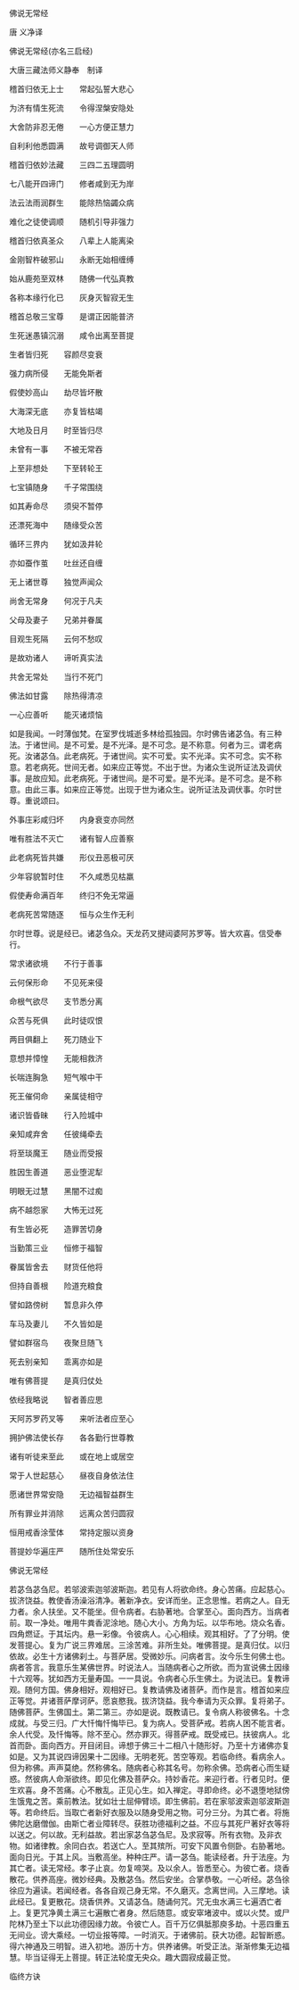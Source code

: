  佛说无常经  

唐 义净译  

佛说无常经(亦名三启经)  

大唐三藏法师义静奉　制译  

稽首归依无上士　　常起弘誓大悲心  

为济有情生死流　　令得涅槃安隐处  

大舍防非忍无倦　　一心方便正慧力  

自利利他悉圆满　　故号调御天人师  

稽首归依妙法藏　　三四二五理圆明  

七八能开四谛门　　修者咸到无为岸  

法云法雨润群生　　能除热恼蠲众病  

难化之徒使调顺　　随机引导非强力  

稽首归依真圣众　　八辈上人能离染  

金刚智杵破邪山　　永断无始相缠缚  

始从鹿苑至双林　　随佛一代弘真教  

各称本缘行化已　　灰身灭智寂无生  

稽首总敬三宝尊　　是谓正因能普济  

生死迷愚镇沉溺　　咸令出离至菩提  

生者皆归死　　容颜尽变衰  

强力病所侵　　无能免斯者  

假使妙高山　　劫尽皆坏散  

大海深无底　　亦复皆枯竭  

大地及日月　　时至皆归尽  

未曾有一事　　不被无常吞  

上至非想处　　下至转轮王  

七宝镇随身　　千子常围绕  

如其寿命尽　　须臾不暂停  

还漂死海中　　随缘受众苦  

循环三界内　　犹如汲井轮  

亦如蚕作茧　　吐丝还自缠  

无上诸世尊　　独觉声闻众  

尚舍无常身　　何况于凡夫  

父母及妻子　　兄弟并眷属  

目观生死隔　　云何不愁叹  

是故劝诸人　　谛听真实法  

共舍无常处　　当行不死门  

佛法如甘露　　除热得清凉  

一心应善听　　能灭诸烦恼  

如是我闻。一时薄伽梵。在室罗伐城逝多林给孤独园。尔时佛告诸苾刍。有三种法。于诸世间。是不可爱。是不光泽。是不可念。是不称意。何者为三。谓老病死。汝诸苾刍。此老病死。于诸世间。实不可爱。实不光泽。实不可念。实不称意。若老病死。世间无者。如来应正等觉。不出于世。为诸众生说所证法及调伏事。是故应知。此老病死。于诸世间。是不可爱。是不光泽。是不可念。是不称意。由此三事。如来应正等觉。出现于世为诸众生。说所证法及调伏事。尔时世尊。重说颂曰。  

外事庄彩咸归坏　　内身衰变亦同然  

唯有胜法不灭亡　　诸有智人应善察  

此老病死皆共嫌　　形仪丑恶极可厌  

少年容貌暂时住　　不久咸悉见枯羸  

假使寿命满百年　　终归不免无常逼  

老病死苦常随逐　　恒与众生作无利  

尔时世尊。说是经已。诸苾刍众。天龙药叉揵闼婆阿苏罗等。皆大欢喜。信受奉行。  

常求诸欲境　　不行于善事  

云何保形命　　不见死来侵  

命根气欲尽　　支节悉分离  

众苦与死俱　　此时徒叹恨  

两目俱翻上　　死刀随业下  

意想并慞惶　　无能相救济  

长喘连胸急　　短气喉中干  

死王催伺命　　亲属徒相守  

诸识皆昏昧　　行入险城中  

亲知咸弃舍　　任彼绳牵去  

将至琰魔王　　随业而受报  

胜因生善道　　恶业堕泥犁  

明眼无过慧　　黑闇不过痴  

病不越怨家　　大怖无过死  

有生皆必死　　造罪苦切身  

当勤策三业　　恒修于福智  

眷属皆舍去　　财货任他将  

但持自善根　　险道充粮食  

譬如路傍树　　暂息非久停  

车马及妻儿　　不久皆如是  

譬如群宿鸟　　夜聚旦随飞  

死去别亲知　　乖离亦如是  

唯有佛菩提　　是真归仗处  

依经我略说　　智者善应思  

天阿苏罗药叉等　　来听法者应至心  

拥护佛法使长存　　各各勤行世尊教  

诸有听徒来至此　　或在地上或居空  

常于人世起慈心　　昼夜自身依法住  

愿诸世界常安隐　　无边福智益群生  

所有罪业并消除　　远离众苦归圆寂  

恒用戒香涂莹体　　常持定服以资身  

菩提妙华遍庄严　　随所住处常安乐  

佛说无常经  

若苾刍苾刍尼。若邬波索迦邬波斯迦。若见有人将欲命终。身心苦痛。应起慈心。拔济饶益。教使香汤澡浴清净。著新净衣。安详而坐。正念思惟。若病之人。自无力者。余人扶坐。又不能坐。但令病者。右胁著地。合掌至心。面向西方。当病者前。取一净处。唯用牛粪香泥涂地。随心大小。方角为坛。以华布地。烧众名香。四角燃证。于其坛内。悬一彩像。令彼病人。心心相续。观其相好。了了分明。使发菩提心。复为广说三界难居。三涂苦难。非所生处。唯佛菩提。是真归仗。以归依故。必生十方诸佛刹土。与菩萨居。受微妙乐。问病者言。汝今乐生何佛土也。病者答言。我意乐生某佛世界。时说法人。当随病者心之所欲。而为宣说佛土因缘十六观等。犹如西方无量寿国。一一具说。令病者心乐生佛土。为说法已。复教谛观。随何方国。佛身相好。观相好已。复教请佛及诸菩萨。而作是言。稽首如来应正等觉。并诸菩萨摩诃萨。愿哀愍我。拔济饶益。我今奉请为灭众罪。复将弟子。随佛菩萨。生佛国土。第二第三。亦如是说。既教请已。复令病人称彼佛名。十念成就。与受三归。广大忏悔忏悔毕已。复为病人。受菩萨戒。若病人困不能言者。余人代受。及忏悔等。除不至心。然亦罪灭。得菩萨戒。既受戒已。扶彼病人。北首而卧。面向西方。开目闭目。谛想于佛三十二相八十随形好。乃至十方诸佛亦复如是。又为其说四谛因果十二因缘。无明老死。苦空等观。若临命终。看病余人。但为称佛。声声莫绝。然称佛名。随病者心称其名号。勿称余佛。恐病者心而生疑惑。然彼病人命渐欲终。即见化佛及菩萨众。持妙香花。来迎行者。行者见时。便生欢喜。身不苦痛。心不散乱。正见心生。如入禅定。寻即命终。必不退堕地狱傍生饿鬼之苦。乘前教法。犹如壮士屈伸臂顷。即生佛前。若在家邬波索迦邬波斯迦等。若命终后。当取亡者新好衣服及以随身受用之物。可分三分。为其亡者。将施佛陀达磨僧伽。由斯亡者业障转尽。获胜功德福利之益。不应与其死尸著好衣等将以送之。何以故。无利益故。若出家苾刍苾刍尼。及求寂等。所有衣物。及非衣物。如诸律教。余同白衣。若送亡人。至其殡所。可安下风置令侧卧。右胁著地。面向日光。于其上风。当敷高坐。种种庄严。请一苾刍。能读经者。升于法座。为其亡者。读无常经。孝子止哀。勿复啼哭。及以余人。皆悉至心。为彼亡者。烧香散花。供养高座。微妙经典。及散苾刍。然后安坐。合掌恭敬。一心听经。苾刍徐徐应为遍读。若闻经者。各各自观己身无常。不久磨灭。念离世间。入三摩地。读此经已。复更散花。烧香供养。又请苾刍。随诵何咒。咒无虫水满三七遍洒亡者上。复更咒净黄土满三七遍散亡者身。然后随意。或安窣堵波中。或以火焚。或尸陀林乃至土下以此功德因缘力故。令彼亡人。百千万亿俱胝那庾多劫。十恶四重五无间业。谤大乘经。一切业报等障。一时消灭。于诸佛前。获大功德。起智断惑。得六神通及三明智。进入初地。游历十方。供养诸佛。听受正法。渐渐修集无边福慧。毕当证得无上菩提。转正法轮度无央众。趣大圆寂成最正觉。  

临终方诀  
